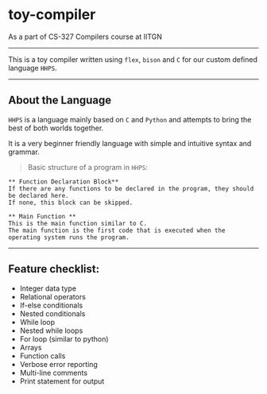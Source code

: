 # toy-compiler
As a part of CS-327 Compilers course at IITGN

---

This is a toy compiler written using ```flex```, ```bison``` and ```C``` for our custom defined language ```HHPS```.

---

## About the Language

```HHPS``` is a language mainly based on ```C``` and ```Python``` and attempts to bring the best of both worlds together.

It is a very beginner friendly language with simple and intuitive syntax and grammar.

> Basic structure of a program in ```HHPS```:

```
** Function Declaration Block**
If there are any functions to be declared in the program, they should be declared here.
If none, this block can be skipped.
```
```
** Main Function **
This is the main function similar to C.
The main function is the first code that is executed when the operating system runs the program.
```

---

## Feature checklist:

- Integer data type
- Relational operators
- If-else conditionals
- Nested conditionals
- While loop
- Nested while loops
- For loop (similar to python)
- Arrays
- Function calls
- Verbose error reporting
- Multi-line comments
- Print statement for output
